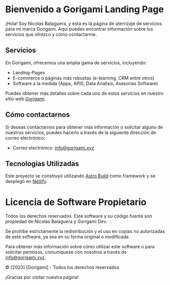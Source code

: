 # Bienvenido a Gorigami Landing Page

¡Hola! Soy Nicolas Balaguera, y esta es la página de aterrizaje de servicios para mi marca Gorigami. Aquí puedes encontrar información sobre los servicios que ofrezco y cómo contactarme.

## Servicios

En Gorigami, ofrecemos una amplia gama de servicios, incluyendo:

- Landing-Pages
- E-commerce o páginas más robustas (e-learning, CRM entre otros)
- Software a la medida (Apps, APIS, Data Analisis, Asesorias Software)

Puedes obtener más detalles sobre cada uno de estos servicios en nuestro sitio web [Gorigami](https://www.gorigami.xyz/#services).

## Cómo contactarnos

Si deseas contactarnos para obtener más información o solicitar alguno de nuestros servicios, puedes hacerlo a través de la siguiente dirección de correo electrónico:

- Correo electrónico: [info@gorigami.xyz](mailto:info@gorigami.xyz)

## Tecnologías Utilizadas

Este proyecto se construyó utilizando [Astro Build](https://astro.build/) como framework y se desplegó en [Netlify](https://www.netlify.com/).

# Licencia de Software Propietario

Todos los derechos reservados. Este software y su código fuente son propiedad de Nicolas Balaguera y Gorigami Dev.

Se prohíbe estrictamente la redistribución y el uso en copias no autorizadas de este software, ya sea en su forma original o modificada.

Para obtener más información sobre cómo utilizar este software o para solicitar permisos, comuníquese con nosotros a través de [info@gorigami.xyz](mailto:info@gorigami.xyz).

© [2023] [Gorigami] - Todos los derechos reservados

¡Gracias por visitar nuestra página!